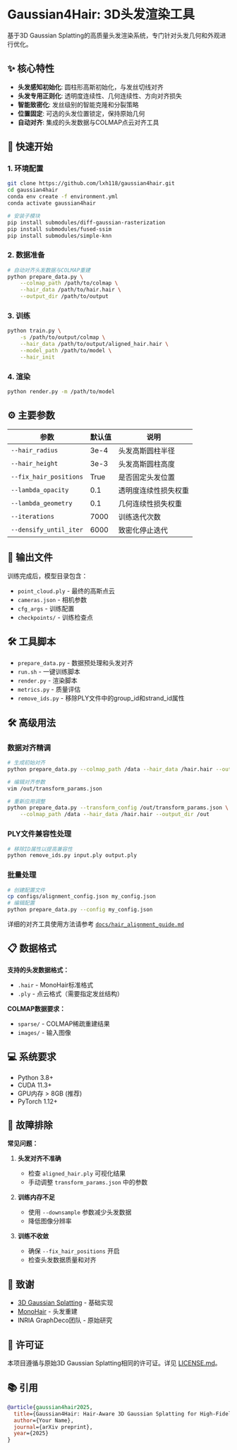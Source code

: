 # Gaussian4Hair: 3D头发渲染工具

基于3D Gaussian Splatting的高质量头发渲染系统，专门针对头发几何和外观进行优化。

## ✨ 核心特性

- **头发感知初始化**: 圆柱形高斯初始化，与发丝切线对齐
- **头发专用正则化**: 透明度连续性、几何连续性、方向对齐损失
- **智能致密化**: 发丝级别的智能克隆和分裂策略
- **位置固定**: 可选的头发位置锁定，保持原始几何
- **自动对齐**: 集成的头发数据与COLMAP点云对齐工具

## 🚀 快速开始

### 1. 环境配置
```bash
git clone https://github.com/lxh118/gaussian4hair.git
cd gaussian4hair
conda env create -f environment.yml
conda activate gaussian4hair

# 安装子模块
pip install submodules/diff-gaussian-rasterization
pip install submodules/fused-ssim  
pip install submodules/simple-knn
```

### 2. 数据准备
```bash
# 自动对齐头发数据与COLMAP重建
python prepare_data.py \
    --colmap_path /path/to/colmap \
    --hair_data /path/to/hair.hair \
    --output_dir /path/to/output
```

### 3. 训练
```bash
python train.py \
    -s /path/to/output/colmap \
    --hair_data /path/to/output/aligned_hair.hair \
    --model_path /path/to/model \
    --hair_init
```

### 4. 渲染
```bash
python render.py -m /path/to/model
```

## ⚙️ 主要参数

| 参数 | 默认值 | 说明 |
|------|--------|------|
| `--hair_radius` | 3e-4 | 头发高斯圆柱半径 |
| `--hair_height` | 3e-3 | 头发高斯圆柱高度 |
| `--fix_hair_positions` | True | 是否固定头发位置 |
| `--lambda_opacity` | 0.1 | 透明度连续性损失权重 |
| `--lambda_geometry` | 0.1 | 几何连续性损失权重 |
| `--iterations` | 7000 | 训练迭代次数 |
| `--densify_until_iter` | 6000 | 致密化停止迭代 |

## 📁 输出文件

训练完成后，模型目录包含：
- `point_cloud.ply` - 最终的高斯点云
- `cameras.json` - 相机参数
- `cfg_args` - 训练配置
- `checkpoints/` - 训练检查点

## 🛠️ 工具脚本

- `prepare_data.py` - 数据预处理和头发对齐
- `run.sh` - 一键训练脚本
- `render.py` - 渲染脚本
- `metrics.py` - 质量评估
- `remove_ids.py` - 移除PLY文件中的group_id和strand_id属性

## 🛠️ 高级用法

### 数据对齐精调
```bash
# 生成初始对齐
python prepare_data.py --colmap_path /data --hair_data /hair.hair --output_dir /out

# 编辑对齐参数
vim /out/transform_params.json

# 重新应用调整
python prepare_data.py --transform_config /out/transform_params.json \
    --colmap_path /data --hair_data /hair.hair --output_dir /out
```

### PLY文件兼容性处理
```bash
# 移除ID属性以提高兼容性
python remove_ids.py input.ply output.ply
```

### 批量处理
```bash
# 创建配置文件
cp configs/alignment_config.json my_config.json
# 编辑配置
python prepare_data.py --config my_config.json
```

详细的对齐工具使用方法请参考 [`docs/hair_alignment_guide.md`](docs/hair_alignment_guide.md)

## 📋 数据格式

**支持的头发数据格式：**
- `.hair` - MonoHair标准格式
- `.ply` - 点云格式（需要指定发丝结构）

**COLMAP数据要求：**
- `sparse/` - COLMAP稀疏重建结果
- `images/` - 输入图像

## 💻 系统要求

- Python 3.8+
- CUDA 11.3+
- GPU内存 > 8GB (推荐)
- PyTorch 1.12+

## 🔧 故障排除

**常见问题：**

1. **头发对齐不准确**
   - 检查 `aligned_hair.ply` 可视化结果
   - 手动调整 `transform_params.json` 中的参数

2. **训练内存不足**
   - 使用 `--downsample` 参数减少头发数据
   - 降低图像分辨率

3. **训练不收敛**
   - 确保 `--fix_hair_positions` 开启
   - 检查头发数据质量和对齐

## 🙏 致谢

- [3D Gaussian Splatting](https://github.com/graphdeco-inria/gaussian-splatting) - 基础实现
- [MonoHair](https://github.com/MonoHair/MonoHair) - 头发重建
- INRIA GraphDeco团队 - 原始研究

## 📄 许可证

本项目遵循与原始3D Gaussian Splatting相同的许可证。详见 [LICENSE.md](LICENSE.md)。

## 📚 引用

```bibtex
@article{gaussian4hair2025,
  title={Gaussian4Hair: Hair-Aware 3D Gaussian Splatting for High-Fidelity Hair Rendering},
  author={Your Name},
  journal={arXiv preprint},
  year={2025}
}
```
